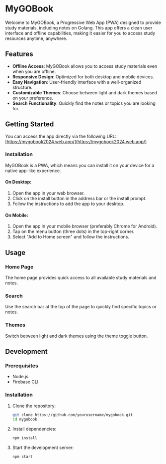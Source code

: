 # MyGOBook

Welcome to MyGOBook, a Progressive Web App (PWA) designed to provide study materials, including notes on Golang. This app offers a clean user interface and offline capabilities, making it easier for you to access study resources anytime, anywhere.

## Features

- **Offline Access**: MyGOBook allows you to access study materials even when you are offline.
- **Responsive Design**: Optimized for both desktop and mobile devices.
- **Easy Navigation**: User-friendly interface with a well-organized structure.
- **Customizable Themes**: Choose between light and dark themes based on your preference.
- **Search Functionality**: Quickly find the notes or topics you are looking for.

## Getting Started

You can access the app directly via the following URL:
[https://mygobook2024.web.app/](https://mygobook2024.web.app/)

### Installation

MyGOBook is a PWA, which means you can install it on your device for a native app-like experience. 

#### On Desktop:
1. Open the app in your web browser.
2. Click on the install button in the address bar or the install prompt.
3. Follow the instructions to add the app to your desktop.

#### On Mobile:
1. Open the app in your mobile browser (preferably Chrome for Android).
2. Tap on the menu button (three dots) in the top-right corner.
3. Select "Add to Home screen" and follow the instructions.

## Usage

### Home Page
The home page provides quick access to all available study materials and notes.

### Search
Use the search bar at the top of the page to quickly find specific topics or notes.

### Themes
Switch between light and dark themes using the theme toggle button.

## Development

### Prerequisites
- Node.js
- Firebase CLI

### Installation
1. Clone the repository:
   ```bash
   git clone https://github.com/yourusername/mygobook.git
   cd mygobook
   ```

2. Install dependencies:
   ```bash
   npm install
   ```

3. Start the development server:
   ```bash
   npm start
   ```

